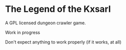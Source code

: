 # The Legend of the Kxsarl

A GPL licensed dungeon crawler game.

 Work in progress

 Don't expect anything to work properly (if it works, at all)



